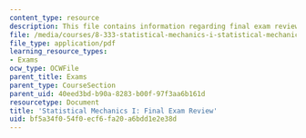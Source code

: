 ```yaml
---
content_type: resource
description: This file contains information regarding final exam review.
file: /media/courses/8-333-statistical-mechanics-i-statistical-mechanics-of-particles-fall-2013/bf5a34f054f0ecf6fa20a6bdd1e2e38d_MIT8_333F13_ExamReviewFinl.pdf
file_type: application/pdf
learning_resource_types:
- Exams
ocw_type: OCWFile
parent_title: Exams
parent_type: CourseSection
parent_uid: 40eed3bd-b90a-8283-b00f-97f3aa6b161d
resourcetype: Document
title: 'Statistical Mechanics I: Final Exam Review'
uid: bf5a34f0-54f0-ecf6-fa20-a6bdd1e2e38d
---
```

